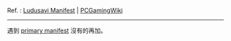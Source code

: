 Ref. : [Ludusavi Manifest](https://github.com/mtkennerly/ludusavi-manifest) | [PCGamingWiki](https://www.pcgamingwiki.com/)

---

遇到 [primary manifest](https://github.com/mtkennerly/ludusavi-manifest/blob/master/data/manifest.yaml) 沒有的再加。

